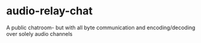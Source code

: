 audio-relay-chat
================

A public chatroom- but with all byte communication and encoding/decoding over solely audio channels
